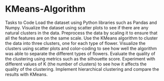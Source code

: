 # KMeans-Algorithm

Tasks to Code
Load the dataset using Python libraries such as Pandas and Numpy.
Visualize the dataset using scatter plots to see if there are any natural clusters in the data.
Preprocess the data by scaling it to ensure that all the features are on the same scale.
Use the KMeans algorithm to cluster the data into three clusters, one for each type of flower.
Visualize the clusters using scatter plots and color-coding to see how well the algorithm was able to separate the different types of flowers.
Evaluate the quality of the clustering using metrics such as the silhouette score.
Experiment with different values of K (the number of clusters) to see how it affects the quality of the clustering.
Implement hierarchical clustering and compare the results with KMeans.

